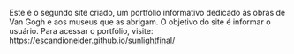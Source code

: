 Este é o segundo site criado, um portfólio informativo dedicado às obras de Van Gogh e aos museus que as abrigam. 
O objetivo do site é informar o usuário.
Para acessar o portfólio, visite: https://escandioneider.github.io/sunlightfinal/
